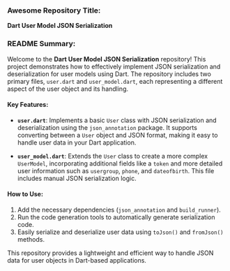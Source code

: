 ### Awesome Repository Title:
**Dart User Model JSON Serialization**

### README Summary:

Welcome to the **Dart User Model JSON Serialization** repository! This project demonstrates how to effectively implement JSON serialization and deserialization for user models using Dart. The repository includes two primary files, `user.dart` and `user_model.dart`, each representing a different aspect of the user object and its handling.

#### Key Features:
- **`user.dart`**: Implements a basic `User` class with JSON serialization and deserialization using the `json_annotation` package. It supports converting between a `User` object and JSON format, making it easy to handle user data in your Dart application.
  
- **`user_model.dart`**: Extends the `User` class to create a more complex `UserModel`, incorporating additional fields like a `token` and more detailed user information such as `usergroup`, `phone`, and `dateofbirth`. This file includes manual JSON serialization logic.

#### How to Use:
1. Add the necessary dependencies (`json_annotation` and `build_runner`).
2. Run the code generation tools to automatically generate serialization code.
3. Easily serialize and deserialize user data using `toJson()` and `fromJson()` methods.

This repository provides a lightweight and efficient way to handle JSON data for user objects in Dart-based applications.

